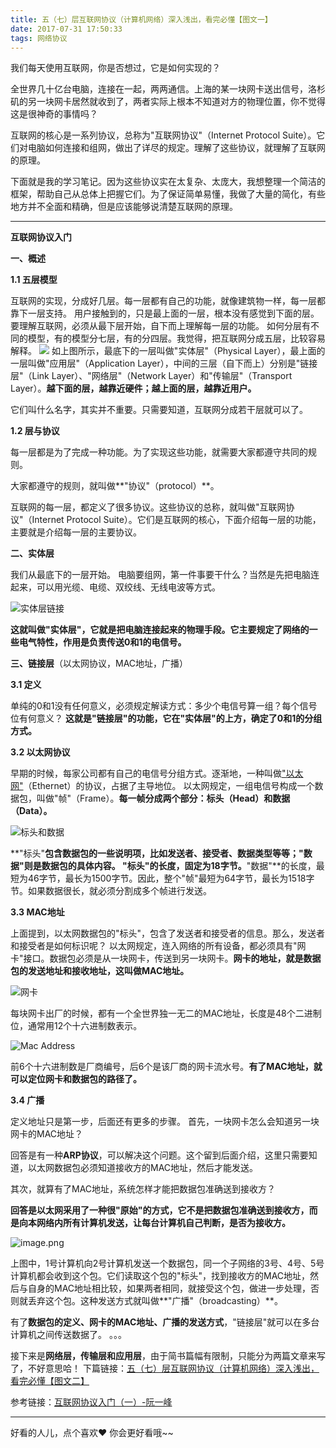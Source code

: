 ```yaml
---
title: 五（七）层互联网协议（计算机网络）深入浅出，看完必懂【图文一】
date: 2017-07-31 17:50:33
tags: 网络协议
---
```


我们每天使用互联网，你是否想过，它是如何实现的？

全世界几十亿台电脑，连接在一起，两两通信。上海的某一块网卡送出信号，洛杉矶的另一块网卡居然就收到了，两者实际上根本不知道对方的物理位置，你不觉得这是很神奇的事情吗？

互联网的核心是一系列协议，总称为"互联网协议"（Internet Protocol Suite）。它们对电脑如何连接和组网，做出了详尽的规定。理解了这些协议，就理解了互联网的原理。

下面就是我的学习笔记。因为这些协议实在太复杂、太庞大，我想整理一个简洁的框架，帮助自己从总体上把握它们。为了保证简单易懂，我做了大量的简化，有些地方并不全面和精确，但是应该能够说清楚互联网的原理。
<!-- more -->
----
**互联网协议入门**

**一、概述**

**1.1 五层模型**

互联网的实现，分成好几层。每一层都有自己的功能，就像建筑物一样，每一层都靠下一层支持。
用户接触到的，只是最上面的一层，根本没有感觉到下面的层。要理解互联网，必须从最下层开始，自下而上理解每一层的功能。
如何分层有不同的模型，有的模型分七层，有的分四层。我觉得，把互联网分成五层，比较容易解释。
![](http://upload-images.jianshu.io/upload_images/4340772-08e67368a7c7977b.png?imageMogr2/auto-orient/strip%7CimageView2/2/w/1240)
如上图所示，最底下的一层叫做"实体层"（Physical Layer），最上面的一层叫做"应用层"（Application Layer），中间的三层（自下而上）分别是"链接层"（Link Layer）、"网络层"（Network Layer）和"传输层"（Transport Layer）。**越下面的层，越靠近硬件；越上面的层，越靠近用户。**

它们叫什么名字，其实并不重要。只需要知道，互联网分成若干层就可以了。

**1.2 层与协议**

每一层都是为了完成一种功能。为了实现这些功能，就需要大家都遵守共同的规则。

大家都遵守的规则，就叫做**"协议"（protocol）**。

互联网的每一层，都定义了很多协议。这些协议的总称，就叫做"互联网协议"（Internet Protocol Suite）。它们是互联网的核心，下面介绍每一层的功能，主要就是介绍每一层的主要协议。

**二、实体层**

我们从最底下的一层开始。
电脑要组网，第一件事要干什么？当然是先把电脑连起来，可以用光缆、电缆、双绞线、无线电波等方式。

![实体层链接](http://upload-images.jianshu.io/upload_images/4340772-fb436e5c5e7af8b8.png?imageMogr2/auto-orient/strip%7CimageView2/2/w/1240)

**这就叫做"实体层"，它就是把电脑连接起来的物理手段。它主要规定了网络的一些电气特性，作用是负责传送0和1的电信号。**

**三、链接层**（以太网协议，MAC地址，广播）

**3.1 定义**

单纯的0和1没有任何意义，必须规定解读方式：多少个电信号算一组？每个信号位有何意义？
**这就是"链接层"的功能，它在"实体层"的上方，确定了0和1的分组方式。**

**3.2 以太网协议**

早期的时候，每家公司都有自己的电信号分组方式。逐渐地，一种叫做["以太网"](http://zh.wikipedia.org/wiki/%E4%BB%A5%E5%A4%AA%E7%BD%91)（Ethernet）的协议，占据了主导地位。
以太网规定，一组电信号构成一个数据包，叫做"帧"（Frame）。**每一帧分成两个部分：标头（Head）和数据（Data）。**

![标头和数据](http://upload-images.jianshu.io/upload_images/4340772-22c8eace9e69e102.png?imageMogr2/auto-orient/strip%7CimageView2/2/w/1240)

**"标头"**包含数据包的一些说明项，比如发送者、接受者、数据类型等等；"数据"则是数据包的具体内容。
"标头"的长度，固定为18字节。**"数据"**的长度，最短为46字节，最长为1500字节。因此，整个"帧"最短为64字节，最长为1518字节。如果数据很长，就必须分割成多个帧进行发送。

**3.3 MAC地址**

上面提到，以太网数据包的"标头"，包含了发送者和接受者的信息。那么，发送者和接受者是如何标识呢？
以太网规定，连入网络的所有设备，都必须具有"网卡"接口。数据包必须是从一块网卡，传送到另一块网卡。**网卡的地址，就是数据包的发送地址和接收地址，这叫做MAC地址。**

![网卡](http://upload-images.jianshu.io/upload_images/4340772-62a7998713878c16.png?imageMogr2/auto-orient/strip%7CimageView2/2/w/1240)

每块网卡出厂的时候，都有一个全世界独一无二的MAC地址，长度是48个二进制位，通常用12个十六进制数表示。

![Mac Address](http://upload-images.jianshu.io/upload_images/4340772-190d2aa396ab15fa.png?imageMogr2/auto-orient/strip%7CimageView2/2/w/1240)

前6个十六进制数是厂商编号，后6个是该厂商的网卡流水号。**有了MAC地址，就可以定位网卡和数据包的路径了。**

**3.4 广播**

定义地址只是第一步，后面还有更多的步骤。
首先，一块网卡怎么会知道另一块网卡的MAC地址？

回答是有一种**ARP协议**，可以解决这个问题。这个留到后面介绍，这里只需要知道，以太网数据包必须知道接收方的MAC地址，然后才能发送。

其次，就算有了MAC地址，系统怎样才能把数据包准确送到接收方？

**回答是以太网采用了一种很"原始"的方式，它不是把数据包准确送到接收方，而是向本网络内所有计算机发送，让每台计算机自己判断，是否为接收方。**

![image.png](http://upload-images.jianshu.io/upload_images/4340772-e5ab0c9a3148b563.png?imageMogr2/auto-orient/strip%7CimageView2/2/w/1240)

上图中，1号计算机向2号计算机发送一个数据包，同一个子网络的3号、4号、5号计算机都会收到这个包。它们读取这个包的"标头"，找到接收方的MAC地址，然后与自身的MAC地址相比较，如果两者相同，就接受这个包，做进一步处理，否则就丢弃这个包。这种发送方式就叫做**"广播"（broadcasting）**。

有了**数据包的定义、网卡的MAC地址、广播的发送方式**，"链接层"就可以在多台计算机之间传送数据了。
。。。

接下来是**网络层，传输层和应用层**，由于简书篇幅有限制，只能分为两篇文章来写了，不好意思哈！
下篇链接：[五（七）层互联网协议（计算机网络）深入浅出，看完必懂【图文二】](http://www.jianshu.com/p/240577c76625)

参考链接：[互联网协议入门（一）-阮一峰](http://www.ruanyifeng.com/blog/2012/05/internet_protocol_suite_part_i.html)


---
好看的人儿，点个喜欢❤ 你会更好看哦~~
